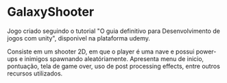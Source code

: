 # GalaxyShooter
 Jogo criado seguindo o tutorial "O guia definitivo para Desenvolvimento de jogos com unity", disponivel na plataforma udemy.
 
 Consiste em um shooter 2D, em que o player é uma nave e possui power-ups e inimigos spawnando aleatóriamente.
Apresenta menu de inicio, pontuação, tela de game over, uso de post processing effects, entre outros recursos utilizados.
